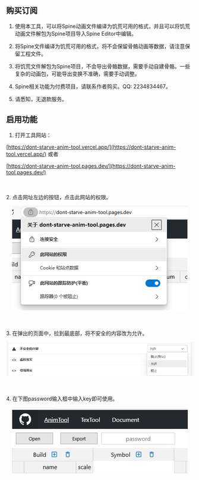 ## 购买订阅

1. 使用本工具，可以将Spine动画文件编译为饥荒可用的格式，并且可以将饥荒动画文件解包为Spine项目导入Spine Editor中编辑。

2. 将Spine文件编译为饥荒可用的格式，将不会保留骨骼动画等数据，请注意保留工程文件。

3. 将饥荒文件解包为Spine项目，不会导出骨骼数据，需要手动自建骨骼。一些复杂的动画包，可能导出变换不准确，需要手动调整。

4. Spine相关功能为付费项目，请联系作者购买。QQ: 2234834467。

5. 请悉知，无退款服务。

## 启用功能

1. 打开工具网站：

[https://dont-starve-anim-tool.vercel.app/](https://dont-starve-anim-tool.vercel.app/) 或者

[https://dont-starve-anim-tool.pages.dev/](https://dont-starve-anim-tool.pages.dev/)

<br/>
<br/>
2. 点击网址左边的按钮，点击此网站的权限。

<p align="center">
    <img src="../../public/images/web-permission-button.png"/>
</p>

<br/>
<br/>
3. 在弹出的页面中，拉到最底部，将不安全的内容改为允许。

<p align="center">
    <img src="../../public/images/web-permission.png"/>
</p>

<br/>
<br/>
4. 在下图password输入框中输入key即可使用。

<p align="center">
    <img src="../../public/images/spine-password.png"/>
</p>
